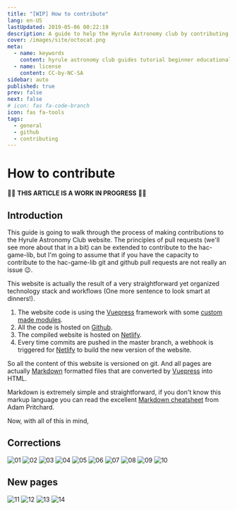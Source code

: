 ```yaml
---
title: "[WIP] How to contribute"
lang: en-US
lastUpdated: 2019-05-06 00:22:19
description: A guide to help the Hyrule Astronomy club by contributing small changes or entire articles to the website.
cover: /images/site/octocat.png
meta:
  - name: keywords
    content: hyrule astronomy club guides tutorial beginner educational kids learning github contribution contribute contributing
  - name: license
    content: CC-by-NC-SA
sidebar: auto
published: true
prev: false
next: false
# icon: fas fa-code-branch
icon: fas fa-tools
tags: 
  - general
  - github
  - contributing
---
```


# How to contribute

🚧👷 **THIS ARTICLE IS A WORK IN PROGRESS** 👷🚧

## Introduction

This guide is going to walk through the process of making contributions to the Hyrule Astronomy Club website. The principles of pull requests (we'll see more about that in a bit) can be extended to contribute to the hac-game-lib, but I'm going to assume that if you have the capacity to contribute to the hac-game-lib git and github pull requests are not really an issue :wink:.

This website is actually the result of a very straightforward yet organized technology stack and workflows (One more sentence to look smart at dinners!). 
 1. The website code is using the [Vuepress] framework with some [custom made modules](https://github.com/arnauddupuis/hac-website/tree/master/docs/.vuepress/components).
 2. All the code is hosted on [Github](https://github.com/arnauddupuis/hac-website).
 3. The compiled website is hosted on [Netlify].
 4. Every time commits are pushed in the master branch, a webhook is triggered for [Netlify] to build the new version of the website.

So all the content of this website is versioned on git. And all pages are actually [Markdown](https://en.wikipedia.org/wiki/Markdown) formatted files that are converted by [Vuepress] into HTML.

Markdown is extremely simple and straightforward, if you don't know this markup language you can read the excellent [Markdown cheatsheet](https://github.com/adam-p/markdown-here/wiki/Markdown-Cheatsheet) from Adam Pritchard.

Now, with all of this in mind, 

## Corrections

![01](/images/guides/misc/Contributing/01.png)
![02](/images/guides/misc/Contributing/02.png)
![03](/images/guides/misc/Contributing/03.png)
![04](/images/guides/misc/Contributing/04.png)
![05](/images/guides/misc/Contributing/05.png)
![06](/images/guides/misc/Contributing/06.png)
![07](/images/guides/misc/Contributing/07.png)
![08](/images/guides/misc/Contributing/08.png)
![09](/images/guides/misc/Contributing/09.png)
![10](/images/guides/misc/Contributing/10.png)

## New pages

![11](/images/guides/misc/Contributing/11.png)
![12](/images/guides/misc/Contributing/12.png)
![13](/images/guides/misc/Contributing/13.png)
![14](/images/guides/misc/Contributing/14.png)

[Vuepress]: https://v1.vuepress.vuejs.org/
[Netlify]: https://www.netlify.com/